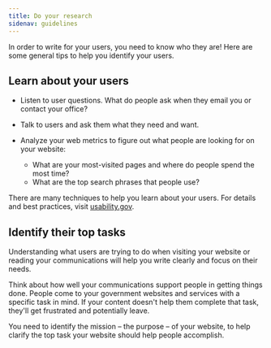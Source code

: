 ```yaml
---
title: Do your research
sidenav: guidelines
---
```


In order to write for your users, you need to know who they are! Here are some general tips to help you identify your users.

## Learn about your users

- Listen to user questions. What do people ask when they email you or contact your office?
- Talk to users and ask them what they need and want.
- Analyze your web metrics to figure out what people are looking for on your website:

  - What are your most-visited pages and where do people spend the most time?
  - What are the top search phrases that people use?

There are many techniques to help you learn about your users. For details and best practices, visit [usability.gov](http://www.usability.gov).

## Identify their top tasks

Understanding what users are trying to do when visiting your website or reading your communications will help you write clearly and focus on their needs.

Think about how well your communications support people in getting things done. People come to your government websites and services with a specific task in mind. If your content doesn't help them complete that task, they'll get frustrated and potentially leave.

You need to identify the mission – the purpose – of your website, to help clarify the top task your website should help people accomplish.
